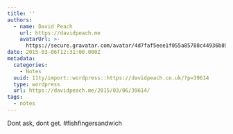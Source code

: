 ```yaml
---
title: ''
authors:
  - name: David Peach
    url: https://davidpeach.me
    avatarUrl: >-
      https://secure.gravatar.com/avatar/4d7faf5eee1f055a85788c44936b8995eaab6dfb004e7854ec747ccb272e91ee?s=96&d=mm&r=g
date: 2015-03-06T12:31:00.000Z
metadata:
  categories:
    - Notes
  uuid: 11ty/import::wordpress::https://davidpeach.co.uk/?p=39614
  type: wordpress
  url: https://davidpeach.me/2015/03/06/39614/
tags:
  - notes
---
```

Dont ask, dont get. #fishfingersandwich